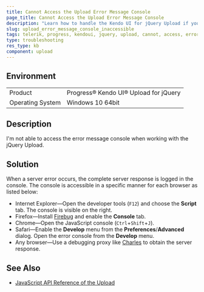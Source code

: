 ```yaml
---
title: Cannot Access the Upload Error Message Console
page_title: Cannot Access the Upload Error Message Console
description: "Learn how to handle the Kendo UI for jQuery Upload if you are not able to access the error message console of the component."
slug: upload_error_message_console_inaccessible
tags: telerik, progress, kendoui, jquery, upload, cannot, access, error, message, console
type: troubleshooting
res_type: kb
component: upload
---
```


## Environment

<table>
 <tr>
  <td>Product</td>
  <td>Progress® Kendo UI® Upload for jQuery</td>
 </tr>
 <tr>
  <td>Operating System</td>
  <td>Windows 10 64bit</td>
 </tr>
</table>

## Description 

I'm not able to access the error message console when working with the jQuery Upload. 

## Solution

When a server error occurs, the complete server response is logged in the console. The console is accessible in a specific manner for each browser as listed below:

* Internet Explorer&mdash;Open the developer tools (`F12`) and choose the **Script** tab. The console is visible on the right.
* Firefox&mdash;Install [Firebug](https://getfirebug.com) and enable the **Console** tab.
* Chrome&mdash;Open the JavaScript console (`Ctrl`+`Shift`+`J`).
* Safari&mdash;Enable the **Develop** menu from the **Preferences**/**Advanced** dialog. Open the error console from the **Develop** menu.
* Any browser&mdash;Use a debugging proxy like [Charles](http://www.charlesproxy.com/) to obtain the server response.

## See Also

* [JavaScript API Reference of the Upload](/api/javascript/ui/upload)
